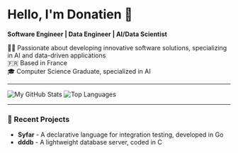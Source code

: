 # Hello, I'm Donatien 👋

**Software Engineer | Data Engineer | AI/Data Scientist**

👨‍💻 Passionate about developing innovative software solutions, specializing in AI and data-driven applications  
🇫🇷 Based in France  
🎓 Computer Science Graduate, specialized in AI  

---

![My GitHub Stats](https://github-readme-stats.vercel.app/api?username=dinyad-prog00&show_icons=true&theme=radical)
![Top Languages](https://github-readme-stats.vercel.app/api/top-langs/?username=dinyad-prog00&layout=compact&theme=radical)

---

### 📂 Recent Projects
- **Syfar** - A declarative language for integration testing, developed in Go
- **dddb** - A lightweight database server, coded in C
